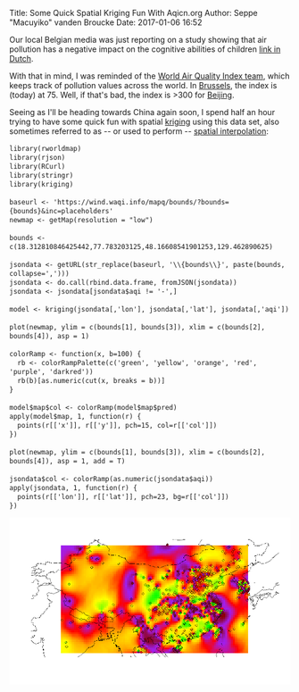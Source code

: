 Title: Some Quick Spatial Kriging Fun With Aqicn.org
Author: Seppe "Macuyiko" vanden Broucke
Date: 2017-01-06 16:52

Our local Belgian media was just reporting on a study showing that air pollution has a negative impact on the cognitive abilities of children [link in Dutch](http://www.demorgen.be/binnenland/wetenschappers-trekken-aan-alarmbel-vuile-lucht-maakt-kind-minder-aandachtig-bc60b3ac/).

With that in mind, I was reminded of the [World Air Quality Index team](http://aqicn.org/), which keeps track of pollution values across the world. In [Brussels](http://aqicn.org/city/brussels/), the index is (today) at 75. Well, if that's bad, the index is >300 for [Beijing](http://aqicn.org/city/beijing).

Seeing as I'll be heading towards China again soon, I spend half an hour trying to have some quick fun with spatial [kriging](https://en.wikipedia.org/wiki/Kriging) using this data set, also sometimes referred to as -- or used to perform -- [spatial interpolation](https://docs.qgis.org/2.2/en/docs/gentle_gis_introduction/spatial_analysis_interpolation.html):

	library(rworldmap)
	library(rjson)
	library(RCurl)
	library(stringr)
	library(kriging)

	baseurl <- 'https://wind.waqi.info/mapq/bounds/?bounds={bounds}&inc=placeholders'
	newmap <- getMap(resolution = "low")

	bounds <- c(18.312810846425442,77.783203125,48.16608541901253,129.462890625)

	jsondata <- getURL(str_replace(baseurl, '\\{bounds\\}', paste(bounds, collapse=',')))
	jsondata <- do.call(rbind.data.frame, fromJSON(jsondata))
	jsondata <- jsondata[jsondata$aqi != '-',]

	model <- kriging(jsondata[,'lon'], jsondata[,'lat'], jsondata[,'aqi'])

	plot(newmap, ylim = c(bounds[1], bounds[3]), xlim = c(bounds[2], bounds[4]), asp = 1)

	colorRamp <- function(x, b=100) {
	  rb <- colorRampPalette(c('green', 'yellow', 'orange', 'red', 'purple', 'darkred'))
	  rb(b)[as.numeric(cut(x, breaks = b))]
	}

	model$map$col <- colorRamp(model$map$pred)
	apply(model$map, 1, function(r) {
	  points(r[['x']], r[['y']], pch=15, col=r[['col']])
	})

	plot(newmap, ylim = c(bounds[1], bounds[3]), xlim = c(bounds[2], bounds[4]), asp = 1, add = T)

	jsondata$col <- colorRamp(as.numeric(jsondata$aqi))
	apply(jsondata, 1, function(r) {
	  points(r[['lon']], r[['lat']], pch=23, bg=r[['col']])
	})

![](/images/2017/spatial.png)
